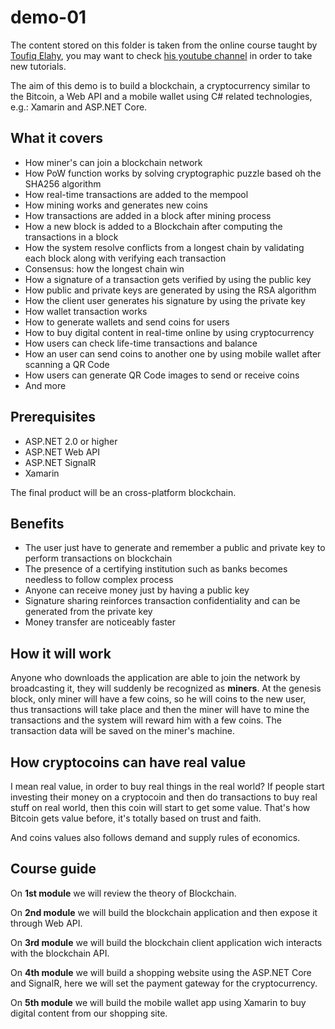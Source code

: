 # demo-01

The content stored on this folder is taken from the online course taught by [Toufiq Elahy](https://linkedin.com/in/toufiqelahy), you may want to check [his youtube channel](https://www.youtube.com/c/toufiqelahy/videos) in order to take new tutorials.

The aim of this demo is to build a blockchain, a cryptocurrency similar to the Bitcoin, a Web API and a mobile wallet using C# related technologies, e.g.: Xamarin and ASP.NET Core.

## What it covers

- How miner's can join a blockchain network
- How PoW function works by solving cryptographic puzzle based oh the SHA256 algorithm
- How real-time transactions are added to the mempool
- How mining works and generates new coins
- How transactions are added in a block after mining process
- How a new block is added to a Blockchain after computing the transactions in a block
- How the system resolve conflicts from a longest chain by validating each block along with verifying each transaction
- Consensus: how the longest chain win
- How a signature of a transaction gets verified by using the public key
- How public and private keys are generated by using the RSA algorithm
- How the client user generates his signature by using the private key
- How wallet transaction works
- How to generate wallets and send coins for users
- How to buy digital content in real-time online by using cryptocurrency
- How users can check life-time transactions and balance
- How an user can send coins to another one by using mobile wallet after scanning a QR Code
- How users can generate QR Code images to send or receive coins
- And more

## Prerequisites

- ASP.NET 2.0 or higher
- ASP.NET Web API
- ASP.NET SignalR
- Xamarin

The final product will be an cross-platform blockchain.

## Benefits

- The user just have to generate and remember a public and private key to perform transactions on blockchain
- The presence of a certifying institution such as banks becomes needless to follow complex process
- Anyone can receive money just by having a public key
- Signature sharing reinforces transaction confidentiality and can be generated from the private key
- Money transfer are noticeably faster

## How it will work

Anyone who downloads the application are able to join the network by broadcasting it, they will suddenly be recognized as __miners__. At the genesis block, only miner will have a few coins, so he will coins to the new user, thus transactions will take place and then the miner will have to mine the transactions and the system will reward him with a few coins. The transaction data will be saved on the miner's machine.

## How cryptocoins can have real value

I mean real value, in order to buy real things in the real world? If people start investing their money on a cryptocoin and then do transactions to buy real stuff on real world, then this coin will start to get some value. That's how Bitcoin gets value before, it's totally based on trust and faith.

And coins values also follows demand and supply rules of economics.

## Course guide

On __1st module__ we will review the theory of Blockchain.

On __2nd module__ we will build the blockchain application and then expose it through Web API.

On __3rd module__ we will build the blockchain client application wich interacts with the blockchain API.

On __4th module__ we will build a shopping website using the ASP.NET Core and SignalR, here we will set the payment gateway for the cryptocurrency.

On __5th module__ we will build the mobile wallet app using Xamarin to buy digital content from our shopping site.

